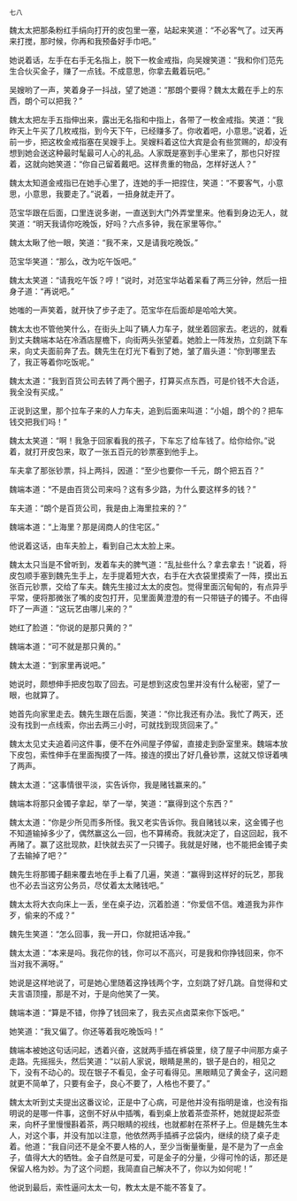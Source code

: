    七八 

   魏太太把那条粉红手绢向打开的皮包里一塞，站起来笑道：“不必客气了。过天再来打搅，那时候，你再和我预备好手巾吧。”

   她说着话，左手在右手无名指上，脱下一枚金戒指，向吴嫂笑道：“我和你们范先生合伙买金子，赚了一点钱。不成意思，你拿去戴着玩吧。”

   吴嫂哟了一声，笑着身子一抖战，望了她道：“那朗个要得？魏太太戴在手上的东西，朗个可以把我？”

   魏太太把左手五指伸出来，露出无名指和中指上，各带了一枚金戒指。笑道：“我昨天上午买了几枚戒指，到今天下午，已经赚多了。你收着吧，小意思。”说着，近前一步，把这枚金戒指塞在吴嫂手上。吴嫂料着这位大宾是会有些赏赐的，却没有想到她会送这种最时髦最可人心的礼品。人家既是塞到手心里来了，那也只好捏着，这就向她笑道：“你自己留着戴吧。这样贵重的物品，怎样好送人？”

   魏太太知道金戒指已在她手心里了，连她的手一把捏住，笑道：“不要客气，小意思，小意思，我要走了。”说着，一扭身就走开了。

   范宝华跟在后面，口里连说多谢，一直送到大门外弄堂里来。他看到身边无人，就笑道：“明天我请你吃晚饭，好吗？六点多钟，我在家里等你。”

   魏太太瞅了他一眼，笑道：“我不来，又是请我吃晚饭。”

   范宝华笑道：“那么，改为吃午饭吧。”

   魏太太笑道：“请我吃午饭？哼！”说时，对范宝华站着呆看了两三分钟，然后一扭身子道：“再说吧。”

   她嗤的一声笑着，就开快了步子走了。范宝华在后面却是哈哈大笑。

   魏太太也不管他笑什么，在街头上叫了辆人力车子，就坐着回家去。老远的，就看到丈夫魏端本站在冷酒店屋檐下，向街两头张望着。她脸上一阵发热，立刻跳下车来，向丈夫面前奔了去。魏先生在灯光下看到了她，皱了眉头道：“你到哪里去了，我正等着你吃饭呢。”

   魏太太道：“我到百货公司去转了两个圈子，打算买点东西，可是价钱不大合适，我全没有买成。”

   正说到这里，那个拉车子来的人力车夫，追到后面来叫道：“小姐，朗个的？把车钱交把我们吗！”

   魏太太笑道：“啊！我急于回家看我的孩子，下车忘了给车钱了。给你给你。”说着，就打开皮包来，取了一张五百元的钞票塞到他手上。

   车夫拿了那张钞票，抖上两抖，因道：“至少也要你一千元，朗个把五百？”

   魏端本道：“不是由百货公司来吗？这有多少路，为什么要这样多的钱？”

   车夫道：“朗个是百货公司，我是由上海里拉来的？”

   魏端本道：“上海里？那是阔商人的住宅区。”

   他说着这话，由车夫脸上，看到自己太太脸上来。

   魏太太只当是不曾听到，发着车夫的脾气道：“乱扯些什么？拿去拿去！”说着，将皮包顺手塞到魏先生手上，左手提着短大衣，右手在大衣袋里摸索了一阵，摸出五张百元钞票，交给了车夫。魏先生接过太太的皮包。觉得里面沉甸甸的，有点异乎平常，便将那微张了嘴的皮包打开，见里面黄澄澄的有一只带链子的镯子。不由得吓了一声道：“这玩艺由哪儿来的？”

   她红了脸道：“你说的是那只黄的？”

   魏端本道：“可不就是那只黄的。”

   魏太太道：“到家里再说吧。”

   她说时，颇想伸手把皮包取了回去。可是想到这皮包里并没有什么秘密，望了一眼，也就算了。

   她首先向家里走去。魏先生跟在后面，笑道：“你比我还有办法。我忙了两天，还没有找到一点线索，你出去两三小时，可就找到现货回来了。”

   魏太太见丈夫追着问这件事，便不在外间屋子停留，直接走到卧室里来。魏端本放下皮包，索性伸手在里面掏摸了一阵。接连的摸出了好几叠钞票，这就又惊讶着咦了两声。

   魏太太道：“这事情很平淡，实告诉你，我是赌钱赢来的。”

   魏端本将那只金镯子拿起，举了一举，笑道：“赢得到这个东西？”

   魏太太道：“你是少所见而多所怪。我又老实告诉你。我自赌钱以来，这金镯子也不知道输掉多少了，偶然赢这么一回，也不算稀奇。我就决定了，自这回起，我不再赌了。赢了这批现款，赶快就去买了一只镯子。我就是好赌，也不能把金镯子卖了去输掉了吧？”

   魏先生将那镯子翻来覆去地在手上看了几遍，笑道：“赢得到这样好的玩艺，那我也不必去当这穷公务员，尽仗着太太赌钱吧。”

   魏太太将大衣向床上一丢，坐在桌子边，沉着脸道：“你爱信不信。难道我为非作歹，偷来的不成？”

   魏先生笑道：“怎么回事，我一开口，你就把话冲我。”

   魏太太道：“本来是吗。我花你的钱，你可以不高兴，可是我和你挣钱回来，你不当对我不满呀。”

   她说是这样地说了，可是她心里随着这挣钱两个字，立刻跳了好几跳。自觉得和丈夫言语顶撞，那是不对，于是向他笑了一笑。

   魏端本道：“算是不错，你挣了钱回来了，我去买点卤菜来你下饭吧。”

   她笑道：“我又偏了。你还等着我吃晚饭吗！”

   魏端本被她这句话问起，透着兴奋，这就两手插在裤袋里，绕了屋子中间那方桌子走路。先摇摇头，然后笑道：“以前人家说，眼睛是黑的，银子是白的，相见之下，没有不动心的。现在银子不看见，金子可看得见。黑眼睛见了黄金子，这问题就更不简单了，只要有金子，良心不要了，人格也不要了。”

   魏太太听到丈夫提出这番议论，正是中了心病，可是他并没有指明是谁，也没有指明说的是哪一件事，这倒不好从中插嘴，看到桌上放着茶壶茶杯，她就提起茶壶来，向杯子里慢慢斟着茶，两只眼睛的视线，也就都射在茶杯子上。但是魏先生本人，对这个事，并没有加以注意，他依然两手插裤子岔袋内，继续的绕了桌子走着。他道：“我自问还不是全不要人格的人，至少当衡量衡量，是不是为了一点金子，值得大大的牺牲。金子自然是可爱，可是金子的分量，少得可怜的话，那还是保留人格为妙。为了这个问题，我简直自己解决不了，你以为如何呢！”

   他说到最后，索性逼问太太一句，教太太是不能不答复了。


